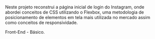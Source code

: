 
Neste projeto reconstrui a página inicial de login do Instagram, onde abordei conceitos de CSS utilizando o Flexbox, uma metodologia de posicionamento de elementos em tela mais utilizada no mercado assim como conceitos de responsividade.


Front-End - Básico.